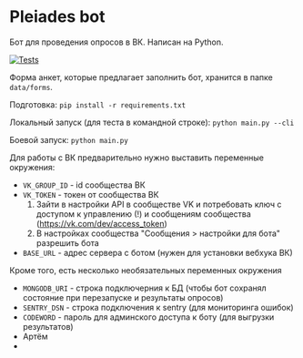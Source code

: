 # Pleiades bot

Бот для проведения опросов в ВК. 
Написан на Python. 

[![Tests](https://github.com/avidale/pleiades-bot/actions/workflows/test_and_deploy.yaml/badge.svg?branch=master)](https://github.com/avidale/pleiades-bot/actions/workflows/test_and_deploy.yaml)

Форма анкет, которые предлагает заполнить бот, хранится в папке `data/forms`.

Подготовка: 
```pip install -r requirements.txt```

Локальный запуск (для теста в командной строке): 
```python main.py --cli```

Боевой запуск:
```python main.py```

Для работы с ВК предварительно нужно выставить переменные окружения:
- `VK_GROUP_ID` - id сообщества ВК
- `VK_TOKEN` - токен от сообщества ВК
    1. Зайти в настройки API в сообществе VK и потребовать ключ 
    с доступом к управлению (!) и сообщениям сообщества (https://vk.com/dev/access_token)
    1. В настройках сообщества "Сообщения > настройки для бота" разрешить бота
- `BASE_URL` - адрес сервера с ботом (нужен для установки вебхука ВК)

Кроме того, есть несколько необязательных переменных окружения
- `MONGODB_URI` - строка подключерния к БД 
 (чтобы бот сохранял состояние при перезапуске и результаты опросов)
- `SENTRY_DSN` - строка подключения к sentry (для мониторинга ошибок)
- `CODEWORD` - пароль для админского доступа к боту (для выгрузки результатов)
- Артём
- 
